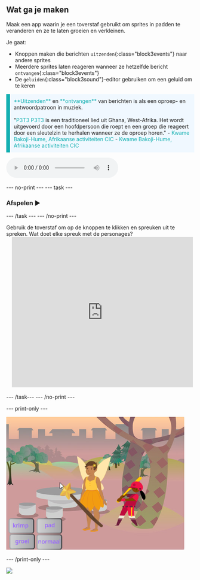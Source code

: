 ## Wat ga je maken

Maak een app waarin je een toverstaf gebruikt om sprites in padden te veranderen en ze te laten groeien en verkleinen.

Je gaat:
+ Knoppen maken die berichten `uitzenden`{:class="block3events"} naar andere sprites
+ Meerdere sprites laten reageren wanneer ze hetzelfde bericht `ontvangen`{:class="block3events"}
+ De `geluiden`{:class="block3sound"}-editor gebruiken om een geluid om te keren

<p style="border-left: solid; border-width:10px; border-color: #0faeb0; background-color: aliceblue; padding: 10px;">
<span style="color: #0faeb0">**Uitzenden**</span> en <span style="color: #0faeb0">**ontvangen**</span> van berichten is als een oproep- en antwoordpatroon in muziek.
<br>
<br>
  "<span style="color: #0faeb0">P3T3 P3T3</span> is een traditioneel lied uit Ghana, West-Afrika. Het wordt uitgevoerd door een hoofdpersoon die roept en een groep die reageert door een sleutelzin te herhalen wanneer ze de oproep horen." - <span style="color: #0faeb0">Kwame Bakoji-Hume, Afrikaanse activiteiten CIC</span> - <span style="color: #0faeb0">Kwame Bakoji-Hume, Afrikaanse activiteiten CIC</span>

<audio controls><source src="images/Pete-Pete.mp3" type="audio/wav"></audio>  
</p>

--- no-print --- --- task ---

### Afspelen ▶️

--- /task --- --- /no-print ---

<div style="display: flex; flex-wrap: wrap">
<div style="flex-basis: 175px; flex-grow: 1">  
Gebruik de toverstaf om op de knoppen te klikken en spreuken uit te spreken. Wat doet elke spreuk met de personages?
</div>
<div class="scratch-preview" style="margin-left: 15px;">
  <iframe allowtransparency="true" width="485" height="402" src="https://scratch.mit.edu/projects/embed/518413238/?autostart=false" frameborder="0"></iframe>
</div>
</div>

--- /task--- --- /no-print ---

--- print-only ---

![Voltooid project](images/showcase_static.png)

--- /print-only ---

![](http://code.org/api/hour/begin_codeclub_spells.png)

